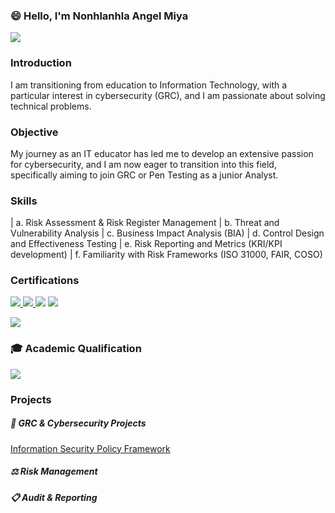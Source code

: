### 😄 Hello, I'm Nonhlanhla Angel Miya
<a href="https://www.linkedin.com/in/nonhlanhla-angel-miya-863413190/"><img src="https://img.shields.io/badge/-LinkedIn-0072b1?&style=for-the-badge&logo=Linkedin&logoColor=white" /></a>

### Introduction

I am transitioning from education to Information Technology, with a particular interest in cybersecurity (GRC), and I am passionate about solving technical problems.

### Objective

My journey as an IT educator has led me to develop an extensive passion for cybersecurity, and I am now eager to transition into this field, specifically aiming to join GRC or Pen Testing as a junior Analyst.

### Skills

| a. Risk Assessment & Risk Register Management
| b. Threat and Vulnerability Analysis
| c. Business Impact Analysis (BIA)
| d. Control Design and Effectiveness Testing
| e. Risk Reporting and Metrics (KRI/KPI development)
| f. Familiarity with Risk Frameworks (ISO 31000, FAIR, COSO)

### Certifications

<a href="https://www.coursera.org/account/accomplishments/certificate/YOUR-CERTIFICATE-ID" target="_blank">
  <img src="https://img.shields.io/badge/-Cybersecurity%20(Coursera)-0052CC?style=for-the-badge&logo=Coursera&logoColor=white"/>
</a>

<a href="https://www.udemy.com/certificate/YOUR-CERTIFICATE-ID" target="_blank">
  <img src="https://img.shields.io/badge/-CISM%20(Udemy)-EC5252?style=for-the-badge&logo=Udemy&logoColor=white"/>
</a>

<img src="https://img.shields.io/badge/-Machine%20Learning%20%26%20AI-FF6F61?style=for-the-badge&logo=TensorFlow&logoColor=white"/>

<a href="https://www.coursera.org/account/accomplishments/certificate/YOUR-COMPTIA-ID" target="_blank">
  <img src="https://img.shields.io/badge/-CompTIA%20A%2B-EE0000?style=for-the-badge&logo=CompTIA&logoColor=white"/>
</a>

[<img src="https://img.shields.io/badge/-Ethical%20Hacker-0A8A23?style=for-the-badge&logo=security&logoColor=white"/>](YOUR-CERT-LINK-HERE)

### 🎓 Academic Qualification
[<img src="https://img.shields.io/badge/-Master%20of%20Education%20(EdTech)-4F46E5?style=for-the-badge&logo=googleclassroom&logoColor=white"/>](YOUR-UNIVERSITY-LINK-OR-LINKEDIN)

### Projects

##### 💼 GRC & Cybersecurity Projects
<a href="https://github.com/angelmara64/Information-Security-Policy-Framework">Information Security Policy Framework</a>

##### ⚖️ Risk Management

##### 📋 Audit & Reporting




  



